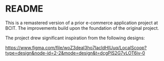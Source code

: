 # README

This is a remastered version of a prior e-commerce application project at BCIT. The improvements build upon the foundation of the original project.

The project drew significant inspiration from the following designs:

<https://www.figma.com/file/woZ3deal3ho7IacldHIUuq/LocalScoop?type=design&node-id=2-2&mode=design&t=dcgPlS2G7vLOT6iv-0>